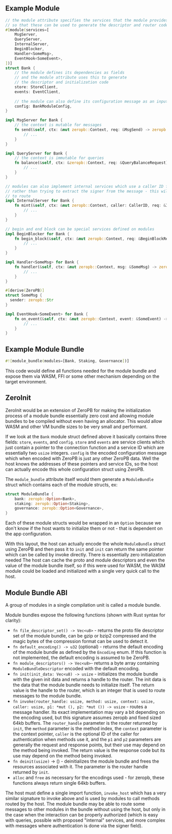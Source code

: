 
## Example Module

```rust
// the module attribute specifies the services that the module provides
// so that these can be used to generate the descriptor and router code
#[module(services=[
    MsgServer,
    QueryServer,
    InternalServer,
    BeginBlocker,
    Handler<SomeMsg>,
    EventHook<SomeEvent>,
])]
struct Bank {
    // the module defines its dependencies as fields
    // and the module attribute uses this to generate
    // the descriptor and initialization code
    store: StoreClient,
    events: EventClient,
    
    // the module can also define its configuration message as an input
    config: BankModuleConfig,
}

impl MsgServer for Bank {
    // the context is mutable for messages
    fn send(&self, ctx: &mut zeropb::Context, req: &MsgSend) -> zeropb::Result<MsgSendResponse> {
        // ...
    }
}

impl QueryServer for Bank {
    // the context is immutable for queries
    fn balance(&self, ctx: &zeropb::Context, req: &QueryBalanceRequest) -> zeropb::Result<QueryBalanceResponse> {
        // ...
    }
}

// modules can also implement internal services which use a caller ID for authentication
// rather than trying to extract the signer from the message - this will be much simpler
// to route
impl InternalServer for Bank {
    fn mint(&self, ctx: &mut zeropb::Context, caller: CallerID, req: &InternalMintRequest) -> zeropb::Result<InternalMintResponse> {
        // ...
    }
}

// begin and end block can be special services defined on modules
impl BeginBlocker for Bank {
    fn begin_block(&self, ctx: &mut zeropb::Context, req: &BeginBlockRequest) -> zeropb::Result<BeginBlockResponse> {
        // ...
    }
}

impl Handler<SomeMsg> for Bank {
    fn handler(&self, ctx: &mut zeropb::Context, msg: &SomeMsg) -> zeropb::Result<()> {
        // ...
    }
}

#[derive(ZeroPB)]
struct SomeMsg {
  sender: zeropb::Str
}

impl EventHook<SomeEvent> for Bank {
    fn on_event(&self, ctx: &mut zeropb::Context, event: &SomeEvent) -> zeropb::Result<()> {
        // ...
    }
}
```

## Example Module Bundle

```rust
#![module_bundle(modules=[Bank, Staking, Governance])]
```

This code would define all functions needed for the module bundle and expose them via WASM, FFI or some other mechanism
depending on the target environment.

## ZeroInit

ZeroInit would be an extension of ZeroPB for making the initialization process of a module bundle essentially zero cost
and allowing module bundles to be compiled without even having an allocator. This would allow WASM and other VM bundle
sizes to be very small and performant.

If we look at the `Bank` module struct defined above it basically contains three fields: `store`, `events`, and `config`.
`store` and `events` are service clients which just contain a pointer to the connection function and a service ID which are
essentially two `usize` integers. `config` is the encoded configuration message which when encoded with ZeroPB is just any other
ZeroPB data. Well the host knows the addresses of these pointers and service IDs, so the host can actually encode this
whole configuration struct using ZeroPB.

The `module_bundle` attribute itself would them generate a `ModuleBundle` struct which contains each of the module structs, ex:
```rust
struct ModuleBundle {
    bank: zeropb::Option<Bank>,
    staking: zeropb::Option<Staking>,
    governance: zeropb::Option<Governance>,
}
```

Each of these module structs would be wrapped in an `Option` because we don't know if the host wants to initialize them or not -
that is dependent on the app configuration.

With this layout, the host can actually encode the whole `ModuleBundle` struct using ZeroPB and then pass it to `init` and
`init` can return the same pointer which can be called by invoke directly. There is essentially zero initialization needed
The host can cache the proto and module descriptors and even the value of the module bundle itself, so if this were
used for WASM, the WASM module could be loaded and initialized with a single very quick call to the host.

## Module Bundle ABI

A group of modules in a single compilation unit is called a module bundle.

Module bundles expose the following functions (shown with Rust syntax for clarity):
* `fn file_descriptor_set() -> Vec<u8>` - returns the proto file descriptor set of the module bundle, can be gzip or bzip2 compressed and the magic bytes of the compression format can be used to detect it.
* `fn default_encoding() -> u32` (optional) - returns the default encoding of the module bundle as defined by the `Encoding` enum. If this function is not implemented, the default encoding is assumed to be ZeroPB.
* `fn module_descriptors() -> Vec<u8>`- returns a byte array containing `ModuleBundleDescriptor` encoded with the default encoding.
* `fn init(init_data: Vec<u8) -> usize` - initializes the module bundle with the given init data and returns a handle to the router. The init data is the data that the module bundle needs to initialize itself. The return value is the handle to the router, which is an integer that is used to route messages to the module bundle.
* `fn invoke(router_handle: usize, method: usize, context: usize, caller: usize, p1: *mut (), p2: *mut ()) -> usize` - routes a message handler.
  Its exact implementation may vary a bit depending on the encoding used, but this signature assumes zeropb and fixed sized 64kb buffers. The `router_handle` parameter is the router returned by `init`, the `method` parameter is the method index, the `context` parameter is the context pointer, `caller` is the optional ID of the caller for authentication when methods use it, and the `p1` and `p2` parameters are generally the request and response points, but their use may depend on the method being invoked. The return value is the response code but its use may depend on the method being invoked.
* `fn deinit(usize)` -> () - deinitializes the module bundle and frees the resources associated with it. The parameter is the router handle returned by `init`.
* `alloc` and `free` as necessary for the encodings used - for zeropb, these functions always return single 64kb buffers.

The host must define a single import function, `invoke_host` which has a very similar signature to invoke above and is used by modules to call methods routed by the host. The module bundle may be able to route some messages to other modules in the bundle without using the host, but only in the case when the interaction can be properly authorized (which is easy with queries, possible with proposed "internal" services, and more complex with messages where authentication is done via the signer field).
